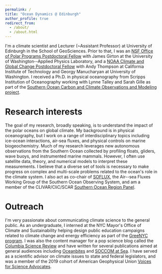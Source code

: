 ```yaml
---
permalink: /
title: "Ocean Dynamics @ Edinburgh"
author_profile: true
redirect_from: 
  - /about/
  - /about.html
---
```


I'm a climate scientist and Lecturer (~Assistant Professor) at University of Edinburgh in the School of GeoSciences. Prior to that, I was an [NSF Office of Polar Programs Postdoctoral Fellow](https://www.nsf.gov/geo/opp/postdoc_awardees.jsp) with James Girton at the University of Washington--Applied Physics Laboratory, and a [NOAA Climate and Global Change Postdoctoral Fellow](https://cpaess.ucar.edu/cgc) with Andy Thompson at California Institute of Technology and Georgy Manucharyan at University of Washington. I received a Ph.D. in physical oceanography from Scripps Institution of Oceanography working with Lynne Talley and Sarah Gille as part of the [Southern Ocean Carbon and Climate Observations and Modeling project](https://soccom.princeton.edu/).

Research interests
======
The goal of my research, broadly speaking, is to understand the impact of the polar oceans on global climate. My background is in physical oceanography, but I work on a range of interdisciplinary topics including ice-ocean interactions, air-sea fluxes, and physical controls on marine biogeochemistry. Much of my research leverages new autonomous observations from the Southern Ocean collected by profiling floats, gliders, wave buoys, and instrumented marine mammals. However, I often use satellite data, theory, and numerical models to interpret these measurements. I believe that a diverse set of tools is necessary to make progress on complex and multi-scale problems related to the ocean's role in the climate system. I also act as co-chair of [SOFLUX](https://soos.aq/activities/cwg/soflux), the Air--sea Fluxes Working Group of the Southern Ocean Observing System, and am a member of the CLIVAR/CliC/SCAR [Southern Ocean Region Panel](https://www.clivar.org/clivar-panels/southern).

Outreach
======
I'm very passionate about communicating climate science to the general public. As an undergraduate, I interned at the NYC Mayor's Office of Climate and Sustainability helping design public education campaigns related to climate change and energy efficiency as part of the [GreeNYC program](https://www.nyc.gov/site/sustainability/onenyc/greenyc.page). I was also the content manager for a pop science blog called the [Columbia Science Review](https://www.thecolumbiasciencereview.com/) and have written for several publications aimed at general audiences including [Oceanbites](https://oceanbites.org/author/cprend/) and [SOCCOM at Sea](https://soccomatsea.blogspot.com/2020/03/musings-from-rv-ron-brown-march-april.html). I have served as a scientific advisor on climate issues to state and federal legislators, and was a member of the 2019 cohort of American Geophysical Union [Voices for Science Advocates](https://www.agu.org/honors/voices-for-science).

